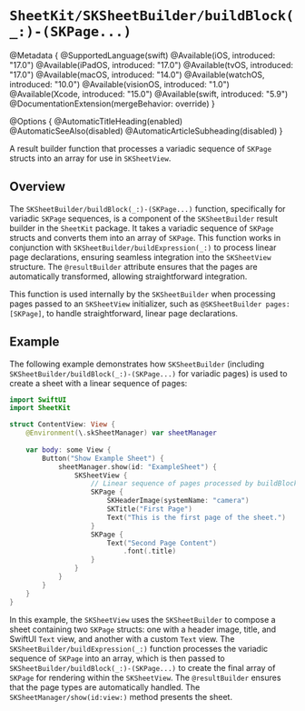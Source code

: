 # ``SheetKit/SKSheetBuilder/buildBlock(_:)-(SKPage...)``

@Metadata {
    @SupportedLanguage(swift)
    @Available(iOS, introduced: "17.0")
    @Available(iPadOS, introduced: "17.0")
    @Available(tvOS, introduced: "17.0")
    @Available(macOS, introduced: "14.0")
    @Available(watchOS, introduced: "10.0")
    @Available(visionOS, introduced: "1.0")
    @Available(Xcode, introduced: "15.0")
    @Available(swift, introduced: "5.9")
    @DocumentationExtension(mergeBehavior: override)
}

@Options {
    @AutomaticTitleHeading(enabled)
    @AutomaticSeeAlso(disabled)
    @AutomaticArticleSubheading(disabled)
}

A result builder function that processes a variadic sequence of ``SKPage`` structs into an array for use in ``SKSheetView``.

## Overview

The ``SKSheetBuilder/buildBlock(_:)-(SKPage...)`` function, specifically for variadic ``SKPage`` sequences, is a component of the ``SKSheetBuilder`` result builder in the `SheetKit` package. It takes a variadic sequence of ``SKPage`` structs and converts them into an array of ``SKPage``. This function works in conjunction with ``SKSheetBuilder/buildExpression(_:)`` to process linear page declarations, ensuring seamless integration into the ``SKSheetView`` structure. The `@resultBuilder` attribute ensures that the pages are automatically transformed, allowing straightforward integration.

This function is used internally by the ``SKSheetBuilder`` when processing pages passed to an ``SKSheetView`` initializer, such as `@SKSheetBuilder pages: [SKPage]`, to handle straightforward, linear page declarations.

## Example

The following example demonstrates how ``SKSheetBuilder`` (including ``SKSheetBuilder/buildBlock(_:)-(SKPage...)`` for variadic pages) is used to create a sheet with a linear sequence of pages:

```swift
import SwiftUI
import SheetKit

struct ContentView: View {
    @Environment(\.skSheetManager) var sheetManager
    
    var body: some View {
        Button("Show Example Sheet") {
            sheetManager.show(id: "ExampleSheet") {
                SKSheetView {
                    // Linear sequence of pages processed by buildBlock(_:)-variadic
                    SKPage {
                        SKHeaderImage(systemName: "camera")
                        SKTitle("First Page")
                        Text("This is the first page of the sheet.")
                    }
                    SKPage {
                        Text("Second Page Content")
                            .font(.title)
                    }
                }
            }
        }
    }
}
```

In this example, the ``SKSheetView`` uses the ``SKSheetBuilder`` to compose a sheet containing two ``SKPage`` structs: one with a header image, title, and SwiftUI `Text` view, and another with a custom `Text` view. The ``SKSheetBuilder/buildExpression(_:)`` function processes the variadic sequence of ``SKPage`` into an array, which is then passed to ``SKSheetBuilder/buildBlock(_:)-(SKPage...)`` to create the final array of ``SKPage`` for rendering within the ``SKSheetView``. The `@resultBuilder` ensures that the page types are automatically handled. The ``SKSheetManager/show(id:view:)`` method presents the sheet.